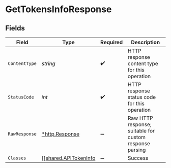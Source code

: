 # GetTokensInfoResponse


## Fields

| Field                                                        | Type                                                         | Required                                                     | Description                                                  |
| ------------------------------------------------------------ | ------------------------------------------------------------ | ------------------------------------------------------------ | ------------------------------------------------------------ |
| `ContentType`                                                | *string*                                                     | :heavy_check_mark:                                           | HTTP response content type for this operation                |
| `StatusCode`                                                 | *int*                                                        | :heavy_check_mark:                                           | HTTP response status code for this operation                 |
| `RawResponse`                                                | [*http.Response](https://pkg.go.dev/net/http#Response)       | :heavy_minus_sign:                                           | Raw HTTP response; suitable for custom response parsing      |
| `Classes`                                                    | [][shared.APITokenInfo](../../models/shared/apitokeninfo.md) | :heavy_minus_sign:                                           | Success                                                      |